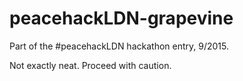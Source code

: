 # peacehackLDN-grapevine

Part of the #peacehackLDN hackathon entry, 9/2015.

Not exactly neat. Proceed with caution.
